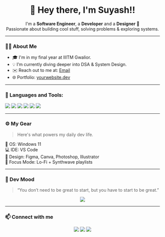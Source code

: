 <h1 align="center">👋 Hey there, I'm Suyash!!</h1>


<p align="center">
  I'm a <strong>Software Engineer</strong>, a <strong>Developer</strong> and a <strong>Designer</strong> 🌌<br>
  Passionate about building cool stuff, solving problems & exploring systems.
</p>

---

### 🧑‍💻 About Me

- 🎓 I'm in my final year at IIITM Gwalior.
- 💡 I’m currently diving deeper into DSA & System Design.
- ✉️ Reach out to me at: [Email](mailto:suyashagarwal132@gmail.com)
- 🌐 Portfolio: [yourwebsite.dev](https://yourwebsite.dev)

---

### 🚀 Languages and Tools:

<p>
  <img src="https://img.shields.io/badge/Python-3776AB?style=for-the-badge&logo=python&logoColor=white"/>
  <img src="https://img.shields.io/badge/C++-00599C?style=for-the-badge&logo=c%2b%2b&logoColor=white"/>
  <img src="https://img.shields.io/badge/JavaScript-F7DF1E?style=for-the-badge&logo=javascript&logoColor=black"/>
  <img src="https://img.shields.io/badge/React-20232a?style=for-the-badge&logo=react&logoColor=61dafb"/>
  <img src="https://img.shields.io/badge/Node.js-339933?style=for-the-badge&logo=nodedotjs&logoColor=white"/>
  <img src="https://img.shields.io/badge/MongoDB-4EA94B?style=for-the-badge&logo=mongodb&logoColor=white"/>
  <!-- Add more -->
</p>

---

### ⚙️ My Gear

> Here's what powers my daily dev life.

<p>
  🧠 OS: Windows 11<br/>
  💻 IDE: VS Code<br/>
  🎨 Design: Figma, Canva, Photoshop, Illustrator <br/>
  🎵 Focus Mode: Lo-Fi + Synthwave playlists <br/>
</p>

---

### 🌈 Dev Mood

> “You don’t need to be great to start, but you have to start to be great.”

<p align="center">
  <img src="https://readme-typing-svg.herokuapp.com?font=Fira+Code&size=24&pause=1000&color=F75C7E&center=true&vCenter=true&width=550&lines=Currently+breaking+my+code...;Designing+another+late+night+project.;Living+off+coffee+and+commit+messages.">
</p>

---

### 📫 Connect with me

<p align="center">
  <a href="mailto:suyashagarwal132@gmail.com@gmail.com"><img src="https://img.shields.io/badge/Gmail-D14836?style=for-the-badge&logo=gmail&logoColor=white" /></a>
  <a href="https://linkedin.com/in/suyash-agarwal-9b08b924b"><img src="https://img.shields.io/badge/LinkedIn-blue?style=for-the-badge&logo=linkedin&logoColor=white" /></a>
  <a href="https://instagram.com/suyash__ag"><img src="https://img.shields.io/badge/Instagram-E4405F?style=for-the-badge&logo=instagram&logoColor=white" /></a>
</p>
